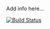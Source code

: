 Add info here...

[![Build Status](https://travis-ci.org/thepietervisser/vue-spa-pluralsight.svg?branch=master)](https://travis-ci.org/thepietervisser/vue-spa-pluralsight)
